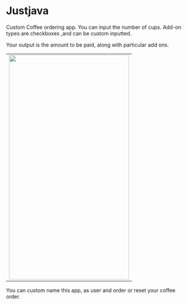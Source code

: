 # Justjava
Custom Coffee ordering app.
You can input the number of cups. 
Add-on types are checkboxes ,and can be custom inputted.

Your output is the amount to be paid, along with particular add ons.

<table>
<tr>
    <td><img width="327" height ="610" src= "https://user-images.githubusercontent.com/54909114/105540967-156f9100-5d1d-11eb-9c85-f03b51a3490e.png" >
  </td>
</tr>
</table>


You can custom name this app, as user and order or reset your coffee order.
